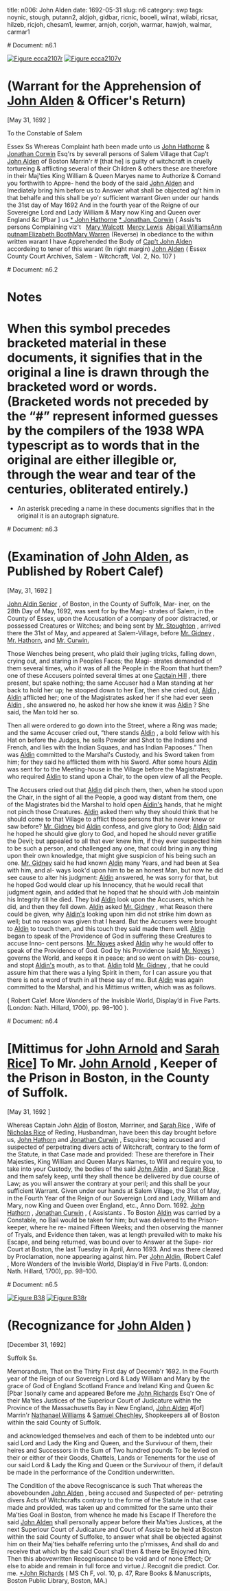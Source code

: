 title: n006: John Alden
date: 1692-05-31
slug: n6
category: swp
tags: noynic, stough, putann2, aldjoh, gidbar, ricnic, booeli, wilnat, wilabi, ricsar, hilzeb, ricjoh, chesam1, lewmer, arnjoh, corjoh, warmar, hawjoh, walmar, carmar1


<div markdown class="doc" id="n6.1"># Document: n6.1

[![Figure ecca2107r](archives/ecca/thumb/ecca2107r.jpg)](archives/ecca/large/ecca2107r.jpg)
[![Figure ecca2107v](archives/ecca/thumb/ecca2107v.jpg)](archives/ecca/large/ecca2107v.jpg)

# (Warrant for the Apprehension of [John Alden](/tag/aldjoh.html) & Officer's Return)

[May 31, 1692 ]

To the Constable of Salem 

Essex Ss Whereas Complaint hath been made unto us [John Hathorne](/tag/hawjoh.html) & [Jonathan Corwin](/tag/corjoh.html) Esq'rs by severall persons of Salem Village  that Cap't [John Alden](/tag/aldjoh.html) of Boston Marrin'r # [that he] is guilty of witchcraft in cruelly tortureing & afflicting several of their  Children  & others these are therefore in their Maj'ties King William  & Queen Maryes name to Authorize & Comand you forthwith to Appre-  hend the body of the said [John Alden](/tag/aldjoh.html) and Imediately bring him  before us to Answer what shall be objected ag't him in that behalfe  and this shall be yo'r sufficient warrant Given under our hands the  31st day of May 1692  And in the fourth year of the Reigne of our  Sovereigne Lord and Lady William & Mary now King and Queen  over England &c
[Pbar ] us [* John Hathorne](/tag/hawjoh.html)  [* Jonathan. Corwin](/tag/corjoh.html) {  Assis'ts  persons Complaining viz't   [Mary Walcott](/tag/walmar.html)  [Mercy Lewis](/tag/lewmer.html)  [Abigail Williams](/tag/wilabi.html)[Ann putnam](/tag/putann2.html)[Elizabeth Booth](/tag/booeli.html)[Mary Warren](/tag/warmar.html) (Reverse) In obediance to the within written warant I have Apprehended the Body of [Cap't John Alden](/tag/aldjoh.html) accordeing to tener of  this warant (In right margin) [John Alden](/tag/aldjoh.html)  ( Essex County Court Archives, Salem - Witchcraft, Vol. 2, No. 107 )</div><div markdown class="doc" id="n6.2"># Document: n6.2


# Notes

# When this symbol precedes bracketed material in these documents, it signifies that in the  original a line is drawn through the bracketed word or words. (Bracketed words not  preceded by the “#” represent informed guesses by the compilers of the 1938 WPA  typescript as to words that in the original are either illegible or, through the wear and  tear of the centuries, obliterated entirely.)

* An asterisk preceding a name in these documents signifies that in the original it is an  autograph signature.
</div><div markdown class="doc" id="n6.3"># Document: n6.3


# (Examination of [John Alden](/tag/aldjoh.html), as Published by Robert Calef)

[May, 31, 1692 ]

[John Aldin Senior](/tag/aldjoh.html) , of Boston, in the County of Suffolk, Mar-  iner, on the 28th Day of May, 1692, was sent for by the Magi-  strates of Salem, in the County of Essex, upon the Accusation of a  company of poor distracted, or possessed Creatures or Witches;  and being sent by [Mr. Stoughton](/tag/stough.html) , arrived there the 31st of May,  and appeared at Salem-Village, before [Mr. Gidney](/tag/gidbar.html) , [Mr. Hathorn,](/tag/hawjoh.html)  and [Mr. Curwin.](/tag/corjoh.html)

Those Wenches being present, who plaid their jugling tricks,  falling down, crying out, and staring in Peoples Faces; the Magi-  strates demanded of them several times, who it was of all the People  in the Room that hurt them? one of these Accusers pointed several  times at one [Captain Hill](/tag/hilzeb.html) , there present, but spake nothing; the  same Accuser had a Man standing at her back to hold her up; he  stooped down to her Ear, then she cried out, [Aldin](/tag/aldjoh.html) , [Aldin](/tag/aldjoh.html) afflicted  her; one of the Magistrates asked her if she had ever seen [Aldin](/tag/aldjoh.html) ,  she answered no, he asked her how she knew it was [Aldin](/tag/aldjoh.html) ? She  said, the Man told her so.

Then all were ordered to go down into the Street, where a Ring  was made; and the same Accuser cried out, “there stands [Aldin](/tag/aldjoh.html) , a  bold fellow with his Hat on before the Judges, he sells Powder and  Shot to the Indians and French, and lies with the Indian Squaes,  and has Indian Papooses.” Then was [Aldin](/tag/aldjoh.html) committed to the Marshal's  Custody, and his Sword taken from him; for they said he afflicted  them with his Sword. After some hours [Aldin](/tag/aldjoh.html) was sent for to the  Meeting-house in the Village before the Magistrates; who required  [Aldin](/tag/aldjoh.html) to stand upon a Chair, to the open view of all the People.

The Accusers cried out that [Aldin](/tag/aldjoh.html) did pinch them, then, when  he stood upon the Chair, in the sight of all the People, a good way  distant from them, one of the Magistrates bid the Marshal to hold  open [Aldin's](/tag/aldjoh.html) hands, that he might not pinch those Creatures. [Aldin](/tag/aldjoh.html)  asked them why they should think that he should come to that  Village to afflict those persons that he never knew or saw before?  [Mr. Gidney](/tag/gidbar.html) bid [Aldin](/tag/aldjoh.html) confess, and give glory to God; [Aldin](/tag/aldjoh.html) said  he hoped he should give glory to God, and hoped he should never  gratifie the Devil; but appealed to all that ever knew him, if they  ever suspected him to be such a person, and challenged any one,  that could bring in any thing upon their own knowledge, that might  give suspicion of his being such an one. [Mr. Gidney](/tag/gidbar.html) said he had  known [Aldin](/tag/aldjoh.html) many Years, and had been at Sea with him, and al-  ways look'd upon him to be an honest Man, but now he did see cause  to alter his judgment: [Aldin](/tag/aldjoh.html) answered, he was sorry for that, but  he hoped God would clear up his Innocency, that he would recall  that judgment again, and added that he hoped that he should with  Job maintain his Integrity till he died. They bid [Aldin](/tag/aldjoh.html) look upon  the Accusers, which he did, and then they fell down. [Aldin](/tag/aldjoh.html) asked  [Mr. Gidney](/tag/gidbar.html) , what Reason there could be given, why [Aldin's](/tag/aldjoh.html) looking  upon him  did not strike him  down as well; but no reason was given  that I heard. But the Accusers were brought to [Aldin](/tag/aldjoh.html) to touch them,  and this touch they said made them well. [Aldin](/tag/aldjoh.html) began to speak of  the Providence of God in suffering these Creatures to accuse Inno-  cent persons. [Mr. Noyes](/tag/noynic.html) asked [Aldin](/tag/aldjoh.html) why he would offer to speak of  the Providence of God. God by his Providence (said [Mr. Noyes](/tag/noynic.html) )  governs the World, and keeps it in peace; and so went on with Dis-  course, and stopt [Aldin's](/tag/aldjoh.html) mouth, as to that. [Aldin](/tag/aldjoh.html) told [Mr. Gidney](/tag/gidbar.html) ,  that he could assure him that there was a lying Spirit in them, for I  can assure you that there is not a word of truth in all these say of  me. But [Aldin](/tag/aldjoh.html) was again committed to the Marshal, and his Mittimus  written, which was as follows.

( Robert Calef. More Wonders of the Invisible World, Display’d in Five Parts. (London: Nath. Hillard, 1700), pp. 98–100 ).
</div><div markdown class="doc" id="n6.4"># Document: n6.4


# [Mittimus for [John Arnold](/tag/arnjoh.html) and [Sarah Rice](/tag/ricsar.html)]  To Mr. [John Arnold](/tag/arnjoh.html) , Keeper of the Prison in Boston, in the County  of Suffolk.

[May 31, 1692 ]

Whereas Captain John [Aldin](/tag/aldjoh.html) of Boston, Marriner, and [Sarah Rice](/tag/ricsar.html) ,  Wife of [Nicholas Rice](/tag/ricnic.html) of Reding, Husbandman, have been this day  brought before us, [John Hathorn](/tag/hawjoh.html) and [Jonathan Curwin](/tag/corjoh.html) , Esquires;   being accused and suspected of perpetrating divers acts of Witchcraft,  contrary to the form of the Statute, in that Case made and provided:  These are therefore in Their Majesties, King William and Queen Marys  Names, to Will and require you, to take into your Custody, the  bodies of the said [John Aldin](/tag/aldjoh.html) , and [Sarah Rice](/tag/ricsar.html) , and them safely keep,  until they shall thence be delivered by due course of Law; as you will  answer the contrary at your peril; and this shall be your sufficient  Warrant. Given under our hands at Salem Village, the 31st of May,  in the Fourth Year of the Reign of our Sovereign Lord and Lady,  William and Mary, now King and Queen over England, etc., Anno  Dom. 1692.
[John Hathorn](/tag/hawjoh.html) ,  [Jonathan Curwin](/tag/corjoh.html) , {  Assistants . To Boston [Aldin](/tag/aldjoh.html) was carried by a Constable, no Bail would be  taken for him; but was delivered to the Prison-keeper, where he re-  mained Fifteen Weeks; and then observing the manner of Tryals,  and Evidence then taken, was at length prevailed with to make his  Escape, and being returned, was bound over to Answer at the Supe-  rior Court at Boston, the last Tuesday in April, Anno 1693. And  was there cleared by Proclamation, none appearing against him. Per  [John Aldin.](/tag/aldjoh.html) (Robert Calef , More Wonders of the Invisible World, Display’d in Five Parts. (London: Nath. Hillard, 1700), pp. 98–100.</div><div markdown class="doc" id="n6.5"># Document: n6.5

[![Figure B38](archives/BPL/gifs/B38.gif)](archives/BPL/LARGE/B38.jpg)
[![Figure B38r](archives/BPL/gifs/B38A.gif)](archives/BPL/LARGE/B38A.jpg)

# (Recognizance for [John Alden](/tag/aldjoh.html) )

[December 31, 1692]

Suffolk Ss. 

Memorandum, That on the Thirty First day of Decemb'r 1692.  In the Fourth year of the Reign of our Sovereign Lord & Lady  William and Mary by the grace of God of England Scotland France  and Ireland King and Queen &c [Pbar ]sonally came and appeared Before  me [John Richards](/tag/ricjoh.html) Esq'r One of their Ma'ties Justices of the Superiour  Court of Judicature within the Province of the Massachusetts Bay in  New England, [John Alden](/tag/aldjoh.html) #[of] Marrin'r [Nathanael Williams](/tag/wilnat.html) &   [Samuel Chechley](/tag/chesam1.html), Shopkeepers all of Boston within the said County  of Suffolk.

and acknowledged themselves and each of them to be  indebted unto our said Lord and Lady the King and Queen, and the  Survivour of them, their heires and Successors in the Sum of Two  hundred pounds To be levied on their or either of their Goods,  Chattels, Lands or Tenements for the use of our said Lord & Lady  the King and Queen or the Survivour of them, if default be made  in the performance of the Condition underwritten.

The Condition of the above Recogniscance is such That whereas  the abovebounden [John Alden](/tag/aldjoh.html) , being accused and Suspected of per-  petrating divers Acts of Witchcrafts contrary to the forme of the  Statute in that case made and provided, was taken up and committed  for the same unto their Ma'ties Goal in Boston, from whence he  made his Escape If Therefore the said [John Alden](/tag/aldjoh.html) shall personally  appear before their Ma'ties Justices, at the next Superiour Court of  Judicature and Court of Assize to be held at Boston within the said  County of Suffolke, to answer what shall be objected against him on  their Maj'ties behalfe referring unto the p'rmisses, And shall do and  receive that which by the said Court shall then & there be Enjoyned  him, Then this abovewritten Recogniscance to be void and of none  Effect; Or else to abide and remain in full force and virtue./.
Recognit die predict.   Cor. me.   [*John Richards](/tag/ricjoh.html) ( MS Ch F, vol. 10, p. 47, Rare Books & Manuscripts, Boston Public Library, Boston, MA.)</div>